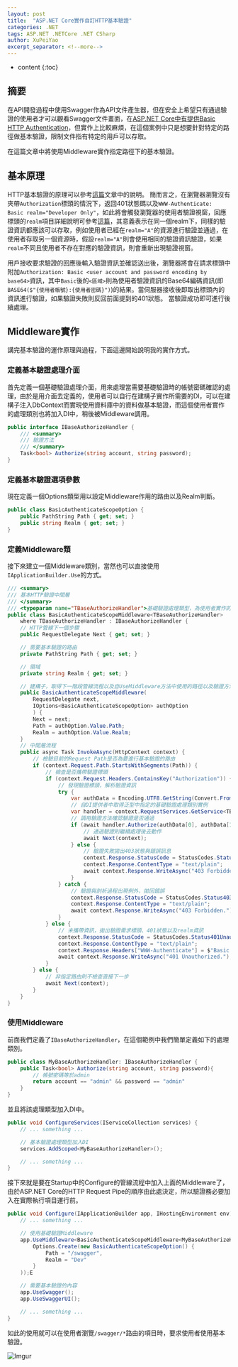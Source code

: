 ```yaml
---
layout: post
title:  "ASP.NET Core實作自訂HTTP基本驗證"
categories: .NET
tags: ASP.NET .NETCore .NET CSharp
author: XuPeiYao
excerpt_separator: <!--more-->
---
```


- content
{:toc}

## 摘要

在API開發過程中使用Swagger作為API文件產生器，但在安全上希望只有通過驗證的使用者才可以觀看Swagger文件畫面，在[ASP.NET Core中有提供Basic HTTP Authentication](http://jasonwatmore.com/post/2018/09/08/aspnet-core-21-basic-authentication-tutorial-with-example-api)，但實作上比較麻煩，在這個案例中只是想要針對特定的路徑做基本驗證，限制文件指有特定的用戶可以存取。

在這篇文章中將使用Middleware實作指定路徑下的基本驗證。

<!--more-->

## 基本原理

HTTP基本驗證的原理可以參考[這篇](https://zh.wikipedia.org/wiki/HTTP%E5%9F%BA%E6%9C%AC%E8%AE%A4%E8%AF%81)文章中的說明。
簡而言之，在瀏覽器瀏覽沒有夾帶`Authorization`標頭的情況下，返回401狀態碼以及`WWW-Authenticate: Basic realm="Developer Only"`，如此將會觸發瀏覽器的使用者驗證視窗，回應標頭的`realm`項目詳細說明可參考[這篇](https://stackoverflow.com/questions/12701085/what-is-the-realm-in-basic-authentication)，其意義表示在同一個realm下，同樣的驗證資訊都應該可以存取，例如使用者已經在`realm="A"`的資源進行驗證並通過，在使用者存取另一個資源時，假設`realm="A"`則會使用相同的驗證資訊驗證，如果`realm`不同且使用者不存在對應的驗證資訊，則會重新出現驗證視窗。

用戶接收要求驗證的回應後輸入驗證資訊並確認送出後，瀏覽器將會在請求標頭中附加`Authorization: Basic <user account and password encoding by base64>`資訊，其中`Basic`後的`<區域>`則為使用者驗證資訊的Base64編碼資訊(即`BASE64($"{使用者帳號}:{使用者密碼}")`)的結果。當伺服器接收後即取出標頭內的資訊進行驗證，如果驗證失敗則反回前面提到的401狀態。
當驗證成功即可進行後續處理。

## Middleware實作

講完基本驗證的運作原理與過程，下面這邊開始說明我的實作方式。

### 定義基本驗證處理介面

首先定義一個基礎驗證處理介面，用來處理當需要基礎驗證時的帳號密碼確認的處理，由於是用介面去定義的，使用者可以自行在建構子實作所需要的DI，可以在建構子注入DbContext而實現使用資料庫中的資料做基本驗證，而這個使用者實作的處理類別也將加入DI中，稍後被Middleware調用。

```csharp
public interface IBaseAuthorizeHandler {
    /// <summary>
    /// 驗證方法
    /// </summary>
    Task<bool> Authorize(string account, string password);
}
```

### 定義基本驗證選項參數

現在定義一個Options類型用以設定Middleware作用的路由以及Realm判斷。

```csharp
public class BasicAuthenticateScopeOption {
    public PathString Path { get; set; }
    public string Realm { get; set; }
}
```

### 定義Middleware類

接下來建立一個Middleware類別，當然也可以直接使用`IApplicationBuilder.Use`的方式。

```csharp
/// <summary>
/// 基本HTTP驗證中間層
/// </summary>
/// <typeparam name="TBaseAuthorizeHandler">基礎驗證處理類型，為使用者實作的基礎驗證別</typeparam>
public class BasicAuthenticateScopeMiddleware<TBaseAuthorizeHandler>
    where TBaseAuthorizeHandler : IBaseAuthorizeHandler {
    // HTTP管線下一個步驟
    public RequestDelegate Next { get; set; }

    // 需要基本驗證的路由
    private PathString Path { get; set; }

    // 領域
    private string Realm { get; set; }

    // 建構子，取得下一階段管線流程以及自UseMiddleware方法中使用的路徑以及驗證方法
    public BasicAuthenticateScopeMiddleware(
        RequestDelegate next,
        IOptions<BasicAuthenticateScopeOption> authOption
        ) {
        Next = next;
        Path = authOption.Value.Path;
        Realm = authOption.Value.Realm;
    }
    // 中間層流程
    public async Task InvokeAsync(HttpContext context) {
        // 檢驗目前的Request Path是否為要進行基本驗證的路由
        if (context.Request.Path.StartsWithSegments(Path)) {
            // 檢查是否攜帶驗證標頭
            if (context.Request.Headers.ContainsKey("Authorization")) {
                // 發現驗證標頭，解析驗證資訊
                try {
                    var authData = Encoding.UTF8.GetString(Convert.FromBase64String(context.Request.Headers["Authorization"].ToString().Split(' ')[1])).Split(':');
                    // 自DI提供者中取得泛型中指定的基礎驗證處理類別實例
                    var handler = context.RequestServices.GetService<TBaseAuthorizeHandler>();
                    // 調用驗證方法確認驗證是否通過
                    if (await handler.Authorize(authData[0], authData[1])) {
                        // 通過驗證則繼續處理後去動作
                        await Next(context);
                    } else {
                        // 驗證失敗拋出403狀態與錯誤訊息
                        context.Response.StatusCode = StatusCodes.Status403Forbidden;
                        context.Response.ContentType = "text/plain";
                        await context.Response.WriteAsync("403 Forbidden.");
                    }
                } catch {
                    // 驗證與剖析過程出現例外，拋回錯誤
                    context.Response.StatusCode = StatusCodes.Status403Forbidden;
                    context.Response.ContentType = "text/plain";
                    await context.Response.WriteAsync("403 Forbidden.");
                }
            } else {
                // 未攜帶資訊，拋出驗證需求標頭、401狀態以及realm資訊
                context.Response.StatusCode = StatusCodes.Status401Unauthorized;
                context.Response.ContentType = "text/plain";
                context.Response.Headers["WWW-Authenticate"] = $"Basic realm=\"{Realm}\"";
                await context.Response.WriteAsync("401 Unauthorized.");
            }
        } else {
            // 非指定路由則不檢查直接下一步
            await Next(context);
        }
    }
}
```

### 使用Middleware

前面我們定義了`IBaseAuthorizeHandler`，在這個範例中我們簡單定義如下的處理類別。

```csharp
public class MyBaseAuthorizeHandler: IBaseAuthorizeHandler {    
    public Task<bool> Authorize(string account, string password){
        // 帳號密碼等於admin
        return account == "admin" && password == "admin"
    }
}
```

並且將該處理類型加入DI中。

```csharp
public void ConfigureServices(IServiceCollection services) {
    // ... something ...

    // 基本驗證處理類型加入DI
    services.AddScoped<MyBaseAuthorizeHandler>();

    // ... something ...
}
```

接下來就是要在Startup中的Configure的管線流程中加入上面的Middleware了，由於ASP.NET Core的HTTP Request Pipe的順序由此處決定，所以驗證務必要加入在實際執行項目運行前。

```csharp
public void Configure(IApplicationBuilder app, IHostingEnvironment env) {
    // ... something ...

    // 使用基礎驗證Middleware
    app.UseMiddleware<BasicAuthenticateScopeMiddleware<MyBaseAuthorizeHandler>>(
        Options.Create(new BasicAuthenticateScopeOption() {
            Path = "/swagger",
            Realm = "Dev"
        }
    ));E

    // 需要基本驗證的內容
    app.UseSwagger();
    app.UseSwaggerUI();

    // ... something ...
}
```

如此的使用就可以在使用者瀏覽`/swagger/*`路由的項目時，要求使用者使用基本驗證。

![Imgur](https://i.imgur.com/ijFmxyh.png)